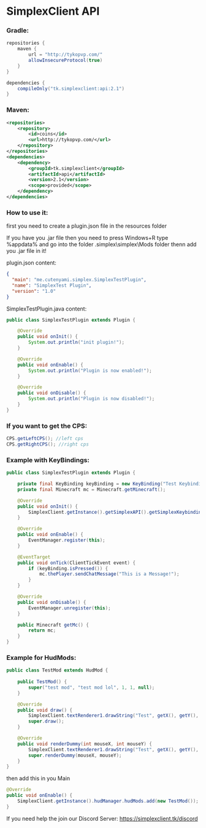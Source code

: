 # SimplexClient API

### Gradle:
````gradle
repositories {
    maven {
        url = "http://tykopvp.com/"
        allowInsecureProtocol(true)
    }
}

dependencies {
    compileOnly("tk.simplexclient:api:2.1")
}
````
### Maven:
````xml
<repositories>
    <repository>
        <id>coins</id>
        <url>http://tykopvp.com/</url>
    </repository>
</repositories>
<dependencies>
    <dependency>
        <groupId>tk.simplexclient</groupId>
        <artifactId>api</artifactId>
        <version>2.1</version>
        <scope>provided</scope>
    </dependency>
</dependencies>
````
### How to use it:

first you need to create a plugin.json file in the resources folder

If you have you .jar file then you need to press Windows+R type %appdata% and go into the folder .simplex\simplex\Mods folder thenn add you .jar file in it!

plugin.json content:
````json
{
  "main": "me.cutenyami.simplex.SimplexTestPlugin",
  "name": "SimplexTest Plugin",
  "version": "1.0"
}
````
SimplexTestPlugin.java content:
````java 
public class SimplexTestPlugin extends Plugin {

    @Override
    public void onInit() {
        System.out.println("init plugin!");
    }

    @Override
    public void onEnable() {
        System.out.println("Plugin is now enabled!");
    }

    @Override
    public void onDisable() {
        System.out.println("Plugin is now disabled!");
    }
}
````
### If you want to get the CPS:
```java
CPS.getLeftCPS(); //left cps
CPS.getRightCPS(); //right cps
```
### Example with KeyBindings:
````java
public class SimplexTestPlugin extends Plugin {

    private final KeyBinding keyBinding = new KeyBinding("Test Keybinding", Keyboard.KEY_U, "SimplexClient");
    private final Minecraft mc = Minecraft.getMinecraft();

    @Override
    public void onInit() {
        SimplexClient.getInstance().getSimplexAPI().getSimplexKeybindings().registerKeyBinding(keyBinding);
    }

    @Override
    public void onEnable() {
        EventManager.register(this);
    }

    @EventTarget
    public void onTick(ClientTickEvent event) {
        if (keyBinding.isPressed()) {
            mc.thePlayer.sendChatMessage("This is a Message!");
        }
    }

    @Override
    public void onDisable() {
        EventManager.unregister(this);
    }

    public Minecraft getMc() {
        return mc;
    }
}
````
### Example for HudMods:
````java
public class TestMod extends HudMod {
    
    public TestMod() {
        super("test mod", "test mod lol", 1, 1, null);
    }

    @Override
    public void draw() {
        SimplexClient.textRenderer1.drawString("Test", getX(), getY(), -1);
        super.draw();
    }

    @Override
    public void renderDummy(int mouseX, int mouseY) {
        SimplexClient.textRenderer1.drawString("Test", getX(), getY(), -1);
        super.renderDummy(mouseX, mouseY);
    }
}
````
then add this in you Main
```java
@Override
public void onEnable() {
    SimplexClient.getInstance().hudManager.hudMods.add(new TestMod());
}
````
If you need help the join our Discord Server: https://simplexclient.tk/discord
